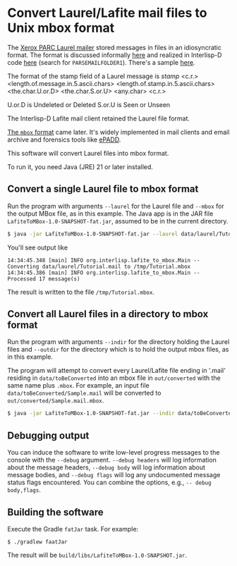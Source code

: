# Convert Laurel/Lafite mail files to Unix mbox format

The [Xerox PARC Laurel mailer](https://xeroxalto.computerhistory.org/Indigo/DMS/Laurel/6/Manual/.Laurel6.press!1.pdf)
stored messages in files in an idiosyncratic format.  The format is discussed informally [here](https://github.com/orgs/Interlisp/discussions/1551) and
realized in Interlisp-D code [here](https://xeroxparcarchive.computerhistory.org/eros/speech/mailreader/.PROSE-LAFITE-MESSAGES!4.html) (search for
`PARSEMAILFOLDER1`).  There's a sample [here](https://xeroxparcarchive.computerhistory.org/_cd8_/laurel/Tutorial.mail!1).

The format of the stamp field of a Laurel message is
*stamp* <c.r.> <length.of.message.in.5.ascii.chars> <sp> <length.of.stamp.in.5.ascii.chars> <sp> <the.char.U.or.D> 
<the.char.S.or.U> <any.char> <c.r.>

U.or.D is Undeleted or Deleted 
S.or.U is Seen or Unseen

The Interlisp-D Lafite mail client retained the Laurel file format.

[The `mbox` format](https://en.wikipedia.org/wiki/Mbox) came later.  It's widely implemented in mail clients and email
archive and forensics tools like [ePADD](https://www.epaddproject.org).

This software will convert Laurel files into mbox format.

To run it, you need Java (JRE) 21 or later installed.

## Convert a single Laurel file to mbox format

Run the program with arguments `--laurel` for the Laurel file and `--mbox` for the output MBox file,
as in this example.  The Java app is in the JAR file `LafiteToMBox-1.0-SNAPSHOT-fat.jar`, assumed to be in the
current directory.

```bash
$ java -jar LafiteToMBox-1.0-SNAPSHOT-fat.jar --laurel data/laurel/Tutorial.mail --mbox /tmp/Tutorial.mbox
```

You'll see output like
```
14:34:45.348 [main] INFO org.interlisp.lafite_to_mbox.Main -- Converting data/laurel/Tutorial.mail to /tmp/Tutorial.mbox
14:34:45.386 [main] INFO org.interlisp.lafite_to_mbox.Main -- Processed 17 message(s)
```
The result is written to the file `/tmp/Tutorial.mbox`.

## Convert all Laurel files in a directory to mbox format

Run the program with arguments `--indir` for the directory holding the Laurel files and `--outdir` for the
directory which is to hold the output mbox files, as in this example.

The program will attempt to convert every Laurel/Lafite file ending in '.mail' residing in `data/toBeConverted` into an
mbox file in `out/converted` with the same name plus `.mbox`.  For example, an input file
`data/toBeConverted/Sample.mail` will be converted to `out/converted/Sample.mail.mbox`.

```bash
$ java -jar LafiteToMBox-1.0-SNAPSHOT-fat.jar --indir data/toBeConverted --outdir out/converted
```

## Debugging output

You can induce the software to write low-level progress messages to the console with the `--debug`
argument.  `--debug headers` will log information about the message headers, `--debug body` will log
information about message bodies, and `--debug flags` will log any undocumented message status flags
encountered.  You can combine the options, e.g., `-- debug body,flags`.

## Building the software

Execute the Gradle `fatJar` task.  For example:

```
$ ./gradlew faatJar
```

The result will be `build/libs/LafiteToMBox-1.0-SNAPSHOT.jar`.
